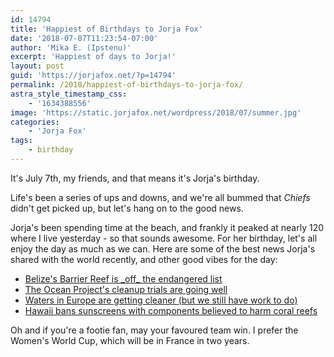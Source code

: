 ```yaml
---
id: 14794
title: 'Happiest of Birthdays to Jorja Fox'
date: '2018-07-07T11:23:54-07:00'
author: 'Mika E. (Ipstenu)'
excerpt: 'Happiest of days to Jorja!'
layout: post
guid: 'https://jorjafox.net/?p=14794'
permalink: /2018/happiest-of-birthdays-to-jorja-fox/
astra_style_timestamp_css:
    - '1634388556'
image: 'https://static.jorjafox.net/wordpress/2018/07/summer.jpg'
categories:
    - 'Jorja Fox'
tags:
    - birthday
---
```


It's July 7th, my friends, and that means it's Jorja's birthday.

Life's been a series of ups and downs, and we're all bummed that _Chiefs_ didn't get picked up, but let's hang on to the good news.

Jorja's been spending time at the beach, and frankly it peaked at nearly 120 where I live yesterday - so that sounds awesome. For her birthday, let's all enjoy the day as much as we can. Here are some of the best news Jorja's shared with the world recently, and other good vibes for the day:
<ul>
 	<li><a href="https://www.weforum.org/agenda/2018/07/belizes-barrier-reef-is-off-endangered-list-after-banning-oil-activity">Belize's Barrier Reef is _off_ the endangered list</a></li>
 	<li><a href="https://www.facebook.com/TheOceanCleanup/?hc_ref=ARTXFdieAYSh3FekL729CmlQF1s_5OTdqVROXkAQKR4HJIH-zkq9Wirp5nQ_EiLiHDI&amp;fref=nf">The Ocean Project's cleanup trials are going well</a></li>
 	<li><a href="https://www.eea.europa.eu/highlights/european-waters-getting-cleaner-but">Waters in Europe are getting cleaner (but we still have work to do)</a></li>
 	<li><a href="https://www.npr.org/sections/thetwo-way/2018/05/02/607765760/hawaii-approves-bill-banning-sunscreen-believed-to-kill-coral-reefs">Hawaii bans sunscreens with components believed to harm coral reefs</a></li>
</ul>
Oh and if you're a footie fan, may your favoured team win. I prefer the Women's World Cup, which will be in France in two years.
